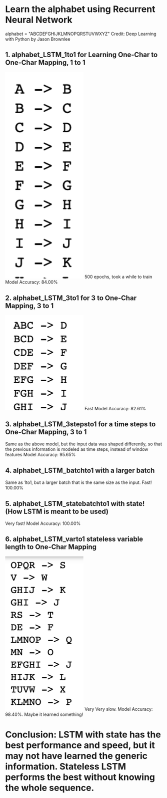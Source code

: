 # Learn the alphabet using Recurrent Neural Network

alphabet = "ABCDEFGHIJKLMNOPQRSTUVWXYZ"
Credit: Deep Learning with Python by Jason Brownlee  

## 1. alphabet_LSTM_1to1  for  Learning  One-Char  to  One-Char  Mapping, 1 to 1
<img src = "https://github.com/sindhri/learn_alphabet/blob/master/doc/img1.png" width = "250">
500 epochs, took a while to train
Model Accuracy: 84.00%

## 2. alphabet_LSTM_3to1 for 3 to One-Char Mapping, 3 to 1
<img src = "https://github.com/sindhri/learn_alphabet/blob/master/doc/img2.png" width = "250">
Fast 
Model Accuracy: 82.61%

## 3. alphabet_LSTM_3stepsto1 for a time steps to One-Char Mapping, 3 to 1
Same as the above model, but the input data was shaped differently, so that the previous information is modeled as time steps, instead of window features
Model Accuracy: 95.65%

## 4. alphabet_LSTM_batchto1 with a larger batch
Same as 1to1, but a larger batch that is the same size as the input.
Fast!
100.00%

## 5. alphabet_LSTM_statebatchto1 with state! (How LSTM is meant to be used)
Very fast!
Model Accuracy: 100.00%

## 6. alphabet_LSTM_varto1 stateless variable length to One-Char Mapping
<img src = "https://github.com/sindhri/learn_alphabet/blob/master/doc/img7.png" width = "250">
Very Very slow.  
Model Accuracy: 98.40%. Maybe it learned something!


# Conclusion: LSTM with state has the best performance and speed, but it may not have learned the generic information. Stateless LSTM performs the best without knowing the whole sequence. 